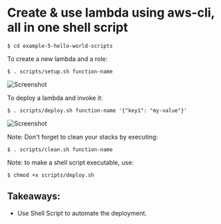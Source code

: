 # Create & use lambda using aws-cli, all in one shell script
    
    $ cd example-5-hello-world-scripts

To create a new lambda and a role:

    $ . scripts/setup.sh function-name

![Screenshot](architecture/setup-lambda.png)

To deploy a lambda and invoke it:

    $ . scripts/deploy.sh function-name '{"key1": "my-value"}'
    
![Screenshot](architecture/invoke-lambda.png)


Note: Don't forget to clean your stacks by executing:

    $ . scripts/clean.sh function-name
    
Note: to make a shell script executable, use:

    $ chmod +x scripts/deploy.sh  
    

## Takeaways:

- Use Shell Script to automate the deployment.
